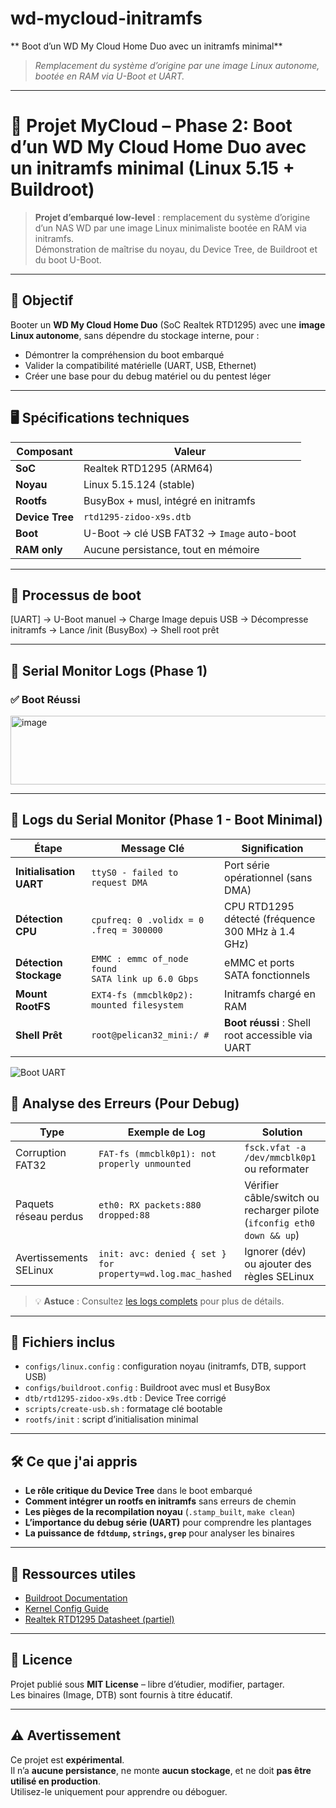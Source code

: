 # wd-mycloud-initramfs
** Boot d’un WD My Cloud Home Duo avec un initramfs minimal**
> *Remplacement du système d’origine par une image Linux autonome, bootée en RAM via U-Boot et UART.*
***
# 🚀 Projet MyCloud – Phase 2: Boot d’un WD My Cloud Home Duo avec un initramfs minimal (Linux 5.15 + Buildroot)

> **Projet d’embarqué low-level** : remplacement du système d’origine d’un NAS WD par une image Linux minimaliste bootée en RAM via initramfs.  
> Démonstration de maîtrise du noyau, du Device Tree, de Buildroot et du boot U-Boot.

---

## 🎯 Objectif

Booter un **WD My Cloud Home Duo** (SoC Realtek RTD1295) avec une **image Linux autonome**, sans dépendre du stockage interne, pour :
- Démontrer la compréhension du boot embarqué
- Valider la compatibilité matérielle (UART, USB, Ethernet)
- Créer une base pour du debug matériel ou du pentest léger

---

## 🖥️ Spécifications techniques

| Composant | Valeur |
|----------|-------|
| **SoC** | Realtek RTD1295 (ARM64) |
| **Noyau** | Linux 5.15.124 (stable) |
| **Rootfs** | BusyBox + musl, intégré en initramfs |
| **Device Tree** | `rtd1295-zidoo-x9s.dtb` |
| **Boot** | U-Boot → clé USB FAT32 → `Image` auto-boot |
| **RAM only** | Aucune persistance, tout en mémoire |

---

## 🔌 Processus de boot
[UART] → U-Boot manuel
       → Charge Image depuis USB
       → Décompresse initramfs
       → Lance /init (BusyBox)
       → Shell root prêt

---
## 📡 Serial Monitor Logs (Phase 1)

### ✅ Boot Réussi
<img width="822" height="110" alt="image" src="https://github.com/user-attachments/assets/4d33f5fe-ca3a-499d-928f-6112155bdde9" />

---
## 📡 Logs du Serial Monitor (Phase 1 - Boot Minimal)

| **Étape**               | **Message Clé**                                                                 | **Signification**                                                                 |
|-------------------------|---------------------------------------------------------------------------------|----------------------------------------------------------------------------------|
| **Initialisation UART** | `ttyS0 - failed to request DMA`                                                 | Port série opérationnel (sans DMA)                                               |
| **Détection CPU**       | `cpufreq: 0 .volidx = 0 .freq = 300000`                                        | CPU RTD1295 détecté (fréquence 300 MHz à 1.4 GHz)                                |
| **Détection Stockage**  | `EMMC : emmc of_node found`<br>`SATA link up 6.0 Gbps`                         | eMMC et ports SATA fonctionnels                                                  |
| **Mount RootFS**        | `EXT4-fs (mmcblk0p2): mounted filesystem`                                      | Initramfs chargé en RAM                                                          |
| **Shell Prêt**          | `root@pelican32_mini:/ #`                                                      | **Boot réussi** : Shell root accessible via UART                                 |

![Boot UART](screenshots/boot-uart.jpg)

## 🐛 Analyse des Erreurs (Pour Debug)

| **Type**                | **Exemple de Log**                                                             | **Solution**                                                                   |
|-------------------------|--------------------------------------------------------------------------------|-------------------------------------------------------------------------------|
| Corruption FAT32        | `FAT-fs (mmcblk0p1): not properly unmounted`                                  | `fsck.vfat -a /dev/mmcblk0p1` ou reformater                                  |
| Paquets réseau perdus   | `eth0: RX packets:880 dropped:88`                                             | Vérifier câble/switch ou recharger pilote (`ifconfig eth0 down && up`)       |
| Avertissements SELinux  | `init: avc: denied { set } for property=wd.log.mac_hashed`                    | Ignorer (dév) ou ajouter des règles SELinux                                  |

> 💡 **Astuce** : Consultez [les logs complets](logs/full_boot.log) pour plus de détails.





---

## 📂 Fichiers inclus

- `configs/linux.config` : configuration noyau (initramfs, DTB, support USB)
- `configs/buildroot.config` : Buildroot avec musl et BusyBox
- `dtb/rtd1295-zidoo-x9s.dtb` : Device Tree corrigé
- `scripts/create-usb.sh` : formatage clé bootable
- `rootfs/init` : script d’initialisation minimal

---

## 🛠️ Ce que j'ai appris

- **Le rôle critique du Device Tree** dans le boot embarqué
- **Comment intégrer un rootfs en initramfs** sans erreurs de chemin
- **Les pièges de la recompilation noyau** (`.stamp_built`, `make clean`)
- **L’importance du debug série (UART)** pour comprendre les plantages
- **La puissance de `fdtdump`, `strings`, `grep`** pour analyser les binaires

---

## 📎 Ressources utiles

- [Buildroot Documentation](https://buildroot.org/)
- [Kernel Config Guide](https://www.kernel.org/doc/html/latest/admin-guide/kernel-parameters.html)
- [Realtek RTD1295 Datasheet (partiel)](https://github.com/rd129x)

---

## 📄 Licence

Projet publié sous **MIT License** – libre d’étudier, modifier, partager.  
Les binaires (Image, DTB) sont fournis à titre éducatif.

---

## ⚠️ Avertissement

Ce projet est **expérimental**.  
Il n’a **aucune persistance**, ne monte **aucun stockage**, et ne doit **pas être utilisé en production**.  
Utilisez-le uniquement pour apprendre ou déboguer.
